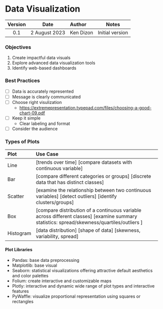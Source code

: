 # Data Visualization

Version  | Date | Author | Notes |
:-------:|:----:|:-------|:-----:|
0.1 |2 August 2023| Ken Dizon | Initial version |

### Objectives
1. Create impactful data visuals
2. Explore advanced data visualization tools
3. Identify web-based dashboards

### Best Practices
- [ ] Data is accurately represented
- [ ] Message is clearly communicated
- [ ] Choose right visulization 
    - https://extremepresentation.typepad.com/files/choosing-a-good-chart-09.pdf
- [ ] Keep it simple 
    - Clear labeling and format
- [ ] Consider the audience

### Types of Plots

Plot  | Use Case |
:-----|:---------|
Line | [trends over time] [compare datasets with continuous variable] |
Bar | [compare different categories or groups] [discrete data that has distinct classes] |
Scatter | [examine the relationship between two continuous variables] [detect outliers] [identify clusters/groups] | 
Box | [compare distribution of a continuous variable across different classes] [examine summary statistics: spread/skewness/quartiles/outliers ] | 
Histogram | [data distribution] [shape of data] [skewness, variability, spread]

#### Plot Libraries
- Pandas: base data preprocessing
- Matplotlib: base visual 
- Seaborn: statistical visualizations offering attractive default aesthetics and color palettes
- Folium: create interactive and customizable maps
- Plotly: interactive and dynamic wide range of plot types and interactive features 
- PyWaffle: visualize proportional representation using squares or rectangles
